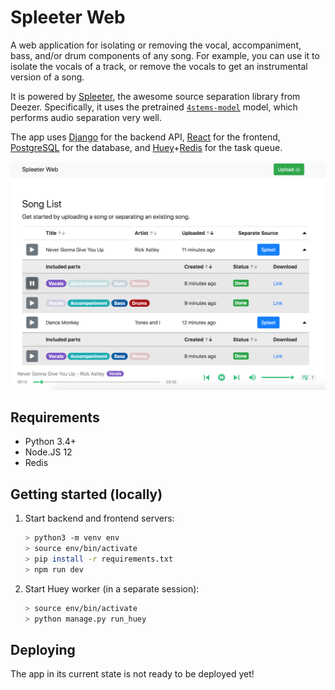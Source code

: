 # Spleeter Web
A web application for isolating or removing the vocal, accompaniment, bass, and/or drum components of any song. For example, you can use it to isolate the vocals of a track, or remove the vocals to get an instrumental version of a song.

It is powered by [Spleeter](https://github.com/deezer/spleeter), the awesome source separation library from Deezer. Specifically, it uses the pretrained [`4stems-model`](https://github.com/deezer/spleeter/wiki/3.-Models#pretrained-model) model, which performs audio separation very well.

The app uses [Django](https://www.djangoproject.com/) for the backend API, [React](https://reactjs.org/) for the frontend, [PostgreSQL](https://www.postgresql.org/) for the database, and [Huey](https://huey.readthedocs.io/en/latest/)+[Redis](https://redis.io/) for the task queue.

![](./screenshots/main.png)

## Requirements
* Python 3.4+
* Node.JS 12
* Redis

## Getting started (locally)
1. Start backend and frontend servers:
    ```sh
    > python3 -m venv env
    > source env/bin/activate
    > pip install -r requirements.txt
    > npm run dev
    ```

2. Start Huey worker (in a separate session):
    ```sh
    > source env/bin/activate
    > python manage.py run_huey
    ```

## Deploying
The app in its current state is not ready to be deployed yet!
